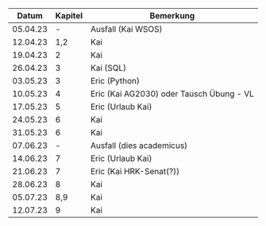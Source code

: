 Datum    | Kapitel | Bemerkung
---------|---------|-----------
05.04.23 |    -    | Ausfall (Kai WSOS)
12.04.23 |	  1,2  | Kai
19.04.23 |		2  | Kai	
26.04.23 |	    3  | Kai (SQL) 
03.05.23 |	    3  | Eric (Python)
10.05.23 |	    4  | Eric (Kai AG2030) oder Tausch Übung - VL
17.05.23 |	    5  | Eric (Urlaub Kai)
24.05.23 |	    6  | Kai
31.05.23 |      6  | Kai
07.06.23 |      -  | Ausfall (dies academicus)
14.06.23 |      7  | Eric (Urlaub Kai)
21.06.23 |	    7  | Eric (Kai HRK-Senat(?))
28.06.23 |	    8  | Kai	
05.07.23 |    8,9  | Kai	
12.07.23 |	    9  | Kai	
